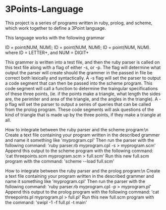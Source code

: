 # 3Points-Language
This project is a series of programs written in ruby, prolog, and scheme, which work together to define a 3Point language.

This language works with the following grammar

ID = point(NUM, NUM); ID = point(NUM, NUM); ID = point(NUM, NUM).
where ID = LETTER+, and NUM = DIGIT+

This grammer is written into a test file, and then the ruby parser is called on this text file along with a flag of either -s, or -p. The flag will determine what output the parser will create should the grammer in the passed in file be correct both lexically and syntactically. A -s flag will set the parser to output a code segment that can then be passed into the scheme program. This code segment will call a function to determine the traingular specifications of these three points, (ie. if the points make a triangle, what length the sides are, the perimiter and area of the triangle, and the angles in the triangle). A -p flag will set the parser to output a series of queries that can be called from the prolog program. These code segments will ask questions of the kind of triangle that is made up by the three points, if they make a triangle at all.

How to integrate between the ruby parser and the scheme program:\n
Create a text file containing your program written in the described grammer and name it something like 'myprogram.cpl'
Then run the parser with the following command: 'ruby parser.rb myprogram.cpl -s > myprogram.scm'
Append this output to the scheme program with the following command: 'cat threepoints.scm myprogram.scm > full.scm'
Run this new full.scm program with the command: 'scheme --load full.scm'

How to integrate between the ruby parser and the prolog program:\n
Create a text file containing your program written in the described grammer and name it something like 'myprogram.cpl'
Then run the parser with the following command: 'ruby parser.rb myprogram.cpl -p > myprogram.pl'
Append this output to the prolog program with the following command: 'cat threepoints.pl myprogram.pl > full.pl'
Run this new full.scm program with the command: 'swipl -1 -f full.pl -t main'
